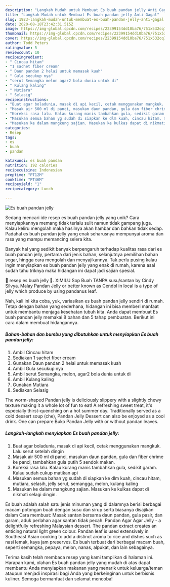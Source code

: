 ```yaml
---
description: "Langkah Mudah untuk Membuat Es buah pandan jelly Anti Gagal"
title: "Langkah Mudah untuk Membuat Es buah pandan jelly Anti Gagal"
slug: 1923-langkah-mudah-untuk-membuat-es-buah-pandan-jelly-anti-gagal
date: 2020-08-18T23:42:31.515Z
image: https://img-global.cpcdn.com/recipes/22399154dd10ba76/751x532cq70/es-buah-pandan-jelly-foto-resep-utama.jpg
thumbnail: https://img-global.cpcdn.com/recipes/22399154dd10ba76/751x532cq70/es-buah-pandan-jelly-foto-resep-utama.jpg
cover: https://img-global.cpcdn.com/recipes/22399154dd10ba76/751x532cq70/es-buah-pandan-jelly-foto-resep-utama.jpg
author: Todd Peters
ratingvalue: 5
reviewcount: 10
recipeingredient:
- " Cincau hitam"
- "1 sachet fiber cream"
- " Daun pandan 2 helai untuk memasak kuah"
- " Gula secukup nya"
- "serut Semangka melon agar2 bola dunia untuk di"
- " Kulang kaling"
- " Mutiara"
- " Selasig"
recipeinstructions:
- "Buat agar boladunia, masak di api kecil, cetak menggunakan mangkuk. Lalu serut setelah dingin"
- "Masak air 500 ml di panci, masukan daun pandan, gula dan fiber chrime ke panci, tambahkan gula putih 5 sendok makan."
- "Koreksi rasa lalu. Kalau kurang manis tambahkan gula, sedikit garam. Kalau sudah cukup matikan api"
- "Masukan semua bahan yg sudah di siapkan ke dlm kuah, cincau hitam, mutiara, selasih, jelly serut, semangga, melon, kulang kaling"
- "Masukan ke dalam mangkung sajian. Masukan ke kulkas dapat di nikmati selagi dingin."
categories:
- Resep
tags:
- es
- buah
- pandan

katakunci: es buah pandan 
nutrition: 192 calories
recipecuisine: Indonesian
preptime: "PT12M"
cooktime: "PT46M"
recipeyield: "1"
recipecategory: Lunch

---
```



![Es buah pandan jelly](https://img-global.cpcdn.com/recipes/22399154dd10ba76/751x532cq70/es-buah-pandan-jelly-foto-resep-utama.jpg)

Sedang mencari ide resep es buah pandan jelly yang unik? Cara menyiapkannya memang tidak terlalu sulit namun tidak gampang juga. Kalau keliru mengolah maka hasilnya akan hambar dan bahkan tidak sedap. Padahal es buah pandan jelly yang enak seharusnya mempunyai aroma dan rasa yang mampu memancing selera kita.

Banyak hal yang sedikit banyak berpengaruh terhadap kualitas rasa dari es buah pandan jelly, pertama dari jenis bahan, selanjutnya pemilihan bahan segar, hingga cara mengolah dan menyajikannya. Tak perlu pusing kalau ingin menyiapkan es buah pandan jelly yang enak di rumah, karena asal sudah tahu triknya maka hidangan ini dapat jadi sajian spesial.

🍿 resep es buah jelly 🍿. XIMILU Sop Buah TANPA susu/santan by Cindy Silvya. Malay Pandan Jelly or better known as Cendol in local is a type of jelly which produce by using pandanus leaf.


Nah, kali ini kita coba, yuk, variasikan es buah pandan jelly sendiri di rumah. Tetap dengan bahan yang sederhana, hidangan ini bisa memberi manfaat untuk membantu menjaga kesehatan tubuh kita. Anda dapat membuat Es buah pandan jelly memakai 8 bahan dan 5 tahap pembuatan. Berikut ini cara dalam membuat hidangannya.

<!--inarticleads1-->

##### Bahan-bahan dan bumbu yang dibutuhkan untuk menyiapkan Es buah pandan jelly:

1. Ambil  Cincau hitam
1. Sediakan 1 sachet fiber cream
1. Gunakan  Daun pandan 2 helai untuk memasak kuah
1. Ambil  Gula secukup nya
1. Ambil serut Semangka, melon, agar2 bola dunia untuk di
1. Ambil  Kulang kaling
1. Gunakan  Mutiara
1. Sediakan  Selasig


The worm-shaped Pandan jelly is deliciously slippery with a slightly chewy texture making it a whole lot of fun to eat! A refreshing sweet treat, it&#39;s especially thirst-quenching on a hot summer day. Traditionally served as a cold dessert soup (che), Pandan Jelly Dessert can also be enjoyed as a cool drink. One can prepare Buko Pandan Jelly with or without pandan leaves. 

<!--inarticleads2-->

##### Langkah-langkah menyiapkan Es buah pandan jelly:

1. Buat agar boladunia, masak di api kecil, cetak menggunakan mangkuk. Lalu serut setelah dingin
1. Masak air 500 ml di panci, masukan daun pandan, gula dan fiber chrime ke panci, tambahkan gula putih 5 sendok makan.
1. Koreksi rasa lalu. Kalau kurang manis tambahkan gula, sedikit garam. Kalau sudah cukup matikan api
1. Masukan semua bahan yg sudah di siapkan ke dlm kuah, cincau hitam, mutiara, selasih, jelly serut, semangga, melon, kulang kaling
1. Masukan ke dalam mangkung sajian. Masukan ke kulkas dapat di nikmati selagi dingin.


Es buah adalah salah satu jenis minuman yang di dalamnya berisi berbagai macam potongan buah dengan susu dan sirup serta biasanya disajikan dalam Cara membuat: Masak santan bersama daun pandan, gula pasir, dan garam, aduk perlahan agar santan tidak pecah. Pandan Agar Agar Jelly - a delightfully refreshing Malaysian dessert. The pandan extract creates an enticing natural light green colour. Pandan leaf is used extensively in Southeast Asian cooking to add a distinct aroma to rice and dishes such as nasi lemak, kaya jam preserves. Es buah terbuat dari berbagai macam buah, seperti semangka, pepaya, melon, nanas, alpukat, dan lain sebagainya. 

Terima kasih telah membaca resep yang kami tampilkan di halaman ini. Harapan kami, olahan Es buah pandan jelly yang mudah di atas dapat membantu Anda menyiapkan makanan yang menarik untuk keluarga/teman ataupun menjadi inspirasi bagi Anda yang berkeinginan untuk berbisnis kuliner. Semoga bermanfaat dan selamat mencoba!
